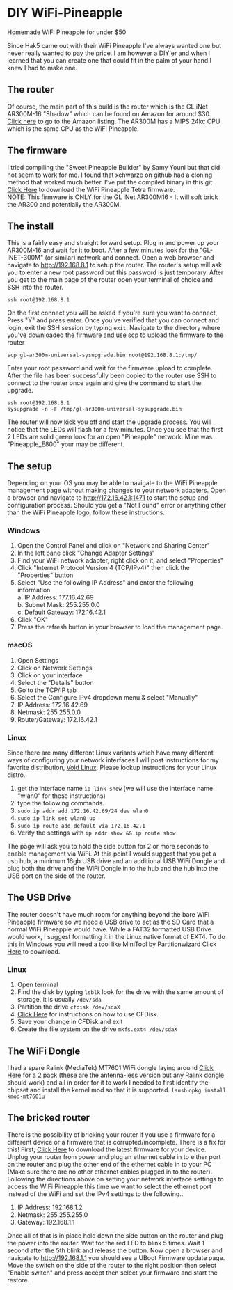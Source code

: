 # DIY WiFi-Pineapple
Homemade WiFi Pineapple for under $50

Since Hak5 came out with their WiFi Pineapple I've always wanted one but never really wanted to pay the price. I am however a DIY'er and when I learned that you can create one that could fit in the palm of your hand I knew I had to make one.

## The router
Of course, the main part of this build is the router which is the GL iNet AR300M-16 "Shadow" which can be found on Amazon for around $30. [Click here](https://a.co/d/4ouoOg0) to go to the Amazon listing. The AR300M has a MIPS 24kc CPU which is the same CPU as the WiFi Pineapple.

## The firmware
I tried compiling the "Sweet Pineapple Builder" by Samy Youni but that did not seem to work for me. I found that xchwarze on github had a cloning method that worked much better. I've put the compiled binary in this git [Click Here](https://github.com/0x29aNull/WiFi-Pineapple/raw/main/gl-ar300m-universal-sysupgrade.bin) to download the WiFi Pineapple Tetra firmware.   
NOTE: This firmware is ONLY for the GL iNet AR300M16 - It will soft brick the AR300 and potentially the AR300M.

## The install
This is a fairly easy and straight forward setup. Plug in and power up your AR300M-16 and wait for it to boot. After a few minutes look for the "GL-INET-300M" (or similar) network and connect. Open a web browser and navigate to http://192.168.8.1 to setup the router. The router's setup will ask you to enter a new root password but this password is just temporary. After you get to the main page of the router open your terminal of choice and SSH into the router.

```ssh root@192.168.8.1```

On the first connect you will be asked if you're sure you want to connect, Press "Y" and press enter. Once you've verified that you can connect and login, exit the SSH session by typing ```exit```. Navigate to the directory where you've downloaded the firmware and use scp to upload the firmware to the router

```scp gl-ar300m-universal-sysupgrade.bin root@192.168.8.1:/tmp/```

Enter your root password and wait for the firmware upload to complete. After the file has been successfully been copied to the router use SSH to connect to the router once again and give the command to start the upgrade.

```
ssh root@192.168.8.1
sysupgrade -n -F /tmp/gl-ar300m-universal-sysupgrade.bin
```

The router will now kick you off and start the upgrade process. You will notice that the LEDs will flash for a few minutes. Once you see that the first 2 LEDs are solid green look for an open "Pineapple" network. Mine was "Pineapple_E800" your may be different.

## The setup
Depending on your OS you may be able to navigate to the WiFi Pineapple management page without making changes to your network adapters. Open a browser and navigate to http://172.16.42.1:1471 to start the setup and configuration process. Should you get a "Not Found" error or anything other than the WiFi Pineapple logo, follow these instructions.

### Windows
1. Open the Control Panel and click on "Network and Sharing Center"
2. In the left pane click "Change Adapter Settings"
3. Find your WiFi network adapter, right click on it, and select "Properties"
4. Click "Internet Protocol Version 4 (TCP/IPv4)" then click the "Properties" button
5. Select "Use the following IP Address" and enter the following information  
  a. IP Address: 177.16.42.69  
  b. Subnet Mask: 255.255.0.0  
  c. Default Gateway: 172.16.42.1  
7. Click "OK"
8. Press the refresh button in your browser to load the management page.

### macOS
1. Open Settings
2. Click on Network Settings
3. Click on your interface
4. Select the "Details" button
5. Go to the TCP/IP tab
6. Select the Configure IPv4 dropdown menu & select "Manually"
7. IP Address: 172.16.42.69
8. Netmask: 255.255.0.0
9. Router/Gateway: 172.16.42.1

### Linux
Since there are many different Linux variants which have many different ways of configuring your network interfaces I will post instructions for my
favorite distribution, [Void Linux](https://www.voidlinux.org). Please lookup instructions for your Linux distro.

1. get the interface name ```ip link show``` (we will use the interface name "wlan0" for these instructions)
2. type the following commands..
3. ```sudo ip addr add 172.16.42.69/24 dev wlan0```
4. ```sudo ip link set wlan0 up```
5. ```sudo ip route add default via 172.16.42.1```
6. Verify the settings with ```ip addr show && ip route show```

The page will ask you to hold the side button for 2 or more seconds to enable management via WiFi. At this point I would suggest that you get a usb hub, a minimum 16gb USB drive and an additional USB WiFi Dongle and plug both the drive and the WiFi Dongle in to the hub and the hub into the USB port on the side of the router. 

## The USB Drive
The router doesn't have much room for anything beyond the bare WiFi Pineapple firmware so we need a USB drive to act as the SD Card that a normal WiFi Pineapple would have. While a FAT32 formatted USB Drive would work, I suggest formatting it in the Linux native format of EXT4. To do this in Windows you will need a tool like MiniTool by Partitionwizard [Click Here](https://www.partitionwizard.com/free-partition-manager.html) to download. 

### Linux
1. Open terminal
2. Find the disk by typing ```lsblk``` look for the drive with the same amount of storage, it is usually ```/dev/sda```
3. Partition the drive ```cfdisk /dev/sdaX```
4. [Click Here](https://www.geeksforgeeks.org/cfdisk-command-in-linux-with-examples/) for instructions on how to use CFDisk.
5. Save your change in CFDisk and exit
6. Create the file system on the drive ```mkfs.ext4 /dev/sdaX``` 

## The WiFi Dongle
I had a spare Ralink (MediaTek) MT7601 WiFi dongle laying around [Click Here](https://a.co/d/cBMD0uD) for a 2 pack (these are the antenna-less version but any Ralink dongle should work) and all in order for it to work I needed to first identify the chipset and install the kernel mod so that it is supported.
```lsusb```
```opkg install kmod-mt7601u```


## The bricked router
There is the possibility of bricking your router if you use a firmware for a different device or a firmware that is corrupted/incomplete. There is a fix for this! First, [Click Here](https://dl.gl-inet.com/router/ar300m/) to download the latest firmware for your device. Unplug your router from power and plug an ethernet cable in to either port on the router and plug the other end of the ethernet cable in to your PC (Make sure there are no other ethernet cables plugged in to the router). Following the directions above on setting your network interface settings to access the WiFi Pineapple this time we want to select the ethernet port instead of the WiFi and set the IPv4 settings to the following..

1. IP Address: 192.168.1.2
2. Netmask: 255.255.255.0
3. Gateway: 192.168.1.1

Once all of that is in place hold down the side button on the router and plug the power into the router. Wait for the red LED to blink 5 times. Wait 1 second after the 5th blink and release the button. Now open a browser and navigate to http://192.168.1.1 you should see a UBoot Firmware update page. Move the switch on the side of the router to the right position then select "Enable switch" and press accept then select your firmware and start the restore.
